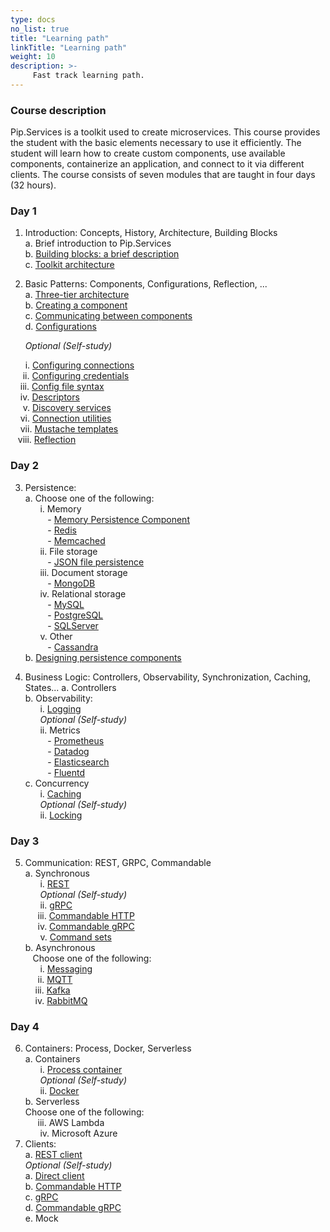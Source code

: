 ```yaml
---
type: docs
no_list: true
title: "Learning path"
linkTitle: "Learning path"
weight: 10
description: >-
     Fast track learning path.
---
```


### Course description

Pip.Services is a toolkit used to create microservices. This course provides the student with the basic elements necessary to use it efficiently. The student will learn how to create custom components, use available components, containerize an application, and connect to it via different clients. The course consists of seven modules that are taught in four days (32 hours).

### Day 1
1.	Introduction: Concepts, History, Architecture, Building Blocks       
a.	Brief introduction to Pip.Services         
b.	[Building blocks: a brief description](https://pip-services.github.io/pip-services-docs/toolkit/building_blocks/)         
c.	[Toolkit architecture](http://docs.pipservices.org/toolkit/getting_started/toolkit_architecture/)

2.	Basic Patterns: Components, Configurations, Reflection, ...    
a.	[Three-tier architecture](http://docs.pipservices.org/toolkit/recipes/three_tier_architecture/)    
b.	[Creating a component](http://docs.pipservices.org/toolkit/recipes/creating_a_component/)     
c.	[Communicating between components](http://docs.pipservices.org/toolkit/recipes/component_communication/)     
d.	[Configurations](http://docs.pipservices.org/toolkit/getting_started/configurations/)     

&nbsp;&nbsp;&nbsp;&nbsp;&nbsp;&nbsp;_Optional (Self-study)_
  
&nbsp;&nbsp;&nbsp;&nbsp;&nbsp;&nbsp;i.	[Configuring connections](http://docs.pipservices.org/toolkit/recipes/configuring_connections/)                
&nbsp;&nbsp;&nbsp;&nbsp;&nbsp;ii.	[Configuring credentials](http://docs.pipservices.org/toolkit/recipes/configuring_credentials/)      
&nbsp;&nbsp;&nbsp;&nbsp;iii.	[Config file syntax](http://docs.pipservices.org/toolkit/recipes/config_file_syntax/)     
&nbsp;&nbsp;&nbsp;&nbsp;iv.	[Descriptors](http://docs.pipservices.org/toolkit/getting_started/descriptors/)     
&nbsp;&nbsp;&nbsp;&nbsp;&nbsp;v.	[Discovery services](http://docs.pipservices.org/toolkit/recipes/discovery_services/)     
&nbsp;&nbsp;&nbsp;&nbsp;vi.	[Connection utilities](http://docs.pipservices.org/toolkit/recipes/connection_utils/)     
&nbsp;&nbsp;&nbsp;&nbsp;vii.	[Mustache templates](http://docs.pipservices.org/toolkit/recipes/mustache_templates/)     
&nbsp;&nbsp;&nbsp;viii. [Reflection](http://docs.pipservices.org/toolkit/recipes/reflection/)     

### Day 2

3.	Persistence:      
a.	Choose one of the following:      
&nbsp;&nbsp;&nbsp;&nbsp;&nbsp;&nbsp;i.	Memory         
&nbsp;&nbsp;&nbsp;&nbsp;&nbsp;&nbsp;&nbsp;&nbsp; - [Memory Persistence Component](http://docs.pipservices.org/toolkit/tutorials/data_microservice/step3/)               
&nbsp;&nbsp;&nbsp;&nbsp;&nbsp;&nbsp;&nbsp;&nbsp; - [Redis](https://pip-services.github.io/pip-services-docs/toolkit/recipes/redis/)       
&nbsp;&nbsp;&nbsp;&nbsp;&nbsp;&nbsp;&nbsp;&nbsp; - [Memcached](https://pip-services.github.io/pip-services-docs/toolkit/recipes/memcached/)       
&nbsp;&nbsp;&nbsp;&nbsp;&nbsp;&nbsp;ii.	File storage      
&nbsp;&nbsp;&nbsp;&nbsp;&nbsp;&nbsp;&nbsp;&nbsp; - [JSON file persistence](http://docs.pipservices.org/toolkit/recipes/json_persistence/)        
&nbsp;&nbsp;&nbsp;&nbsp;&nbsp;&nbsp;iii.	Document storage            
&nbsp;&nbsp;&nbsp;&nbsp;&nbsp;&nbsp;&nbsp;&nbsp; -	[MongoDB](http://docs.pipservices.org/toolkit/recipes/mongodb_persistence_basic/)                
&nbsp;&nbsp;&nbsp;&nbsp;&nbsp;&nbsp;iv.	Relational storage     
&nbsp;&nbsp;&nbsp;&nbsp;&nbsp;&nbsp;&nbsp;&nbsp; -	[MySQL](http://docs.pipservices.org/toolkit/recipes/mysql_persistence/)          
&nbsp;&nbsp;&nbsp;&nbsp;&nbsp;&nbsp;&nbsp;&nbsp; -	[PostgreSQL](http://docs.pipservices.org/toolkit/recipes/postgre_persistence/)         
&nbsp;&nbsp;&nbsp;&nbsp;&nbsp;&nbsp;&nbsp;&nbsp; -	[SQLServer](http://docs.pipservices.org/toolkit/recipes/sqlserver_persistence/)       
&nbsp;&nbsp;&nbsp;&nbsp;&nbsp;&nbsp;v.	Other      
&nbsp;&nbsp;&nbsp;&nbsp;&nbsp;&nbsp;&nbsp;&nbsp; - [Cassandra](http://docs.pipservices.org/toolkit/recipes/cassandra/)                 
b.	[Designing persistence components](http://docs.pipservices.org/toolkit/recipes/designing_persistence/) 

4.	Business Logic: Controllers, Observability, Synchronization, Caching, States...
a.	Controllers         
b.	Observability:              
&nbsp;&nbsp;&nbsp;&nbsp;&nbsp;&nbsp;i.	[Logging](http://docs.pipservices.org/toolkit/recipes/logging/)            
&nbsp;&nbsp;&nbsp;&nbsp;&nbsp;&nbsp;_Optional (Self-study)_          
&nbsp;&nbsp;&nbsp;&nbsp;&nbsp;&nbsp;ii.	Metrics          
&nbsp;&nbsp;&nbsp;&nbsp;&nbsp;&nbsp;&nbsp;&nbsp; -	[Prometheus](http://docs.pipservices.org/toolkit/recipes/prometheus/)           
&nbsp;&nbsp;&nbsp;&nbsp;&nbsp;&nbsp;&nbsp;&nbsp; -	[Datadog](http://docs.pipservices.org/toolkit/recipes/datadog/)          
&nbsp;&nbsp;&nbsp;&nbsp;&nbsp;&nbsp;&nbsp;&nbsp; -	[Elasticsearch](https://pip-services.github.io/pip-services-docs/toolkit/recipes/elasticsearch/)          
&nbsp;&nbsp;&nbsp;&nbsp;&nbsp;&nbsp;&nbsp;&nbsp; -	[Fluentd](https://pip-services.github.io/pip-services-docs/toolkit/recipes/fluentd/)          
c.	Concurrency          
&nbsp;&nbsp;&nbsp;&nbsp;&nbsp;&nbsp;i.	[Caching](http://docs.pipservices.org/toolkit/getting_started/caching/)           
&nbsp;&nbsp;&nbsp;&nbsp;&nbsp;&nbsp;_Optional (Self-study)_          
&nbsp;&nbsp;&nbsp;&nbsp;&nbsp;&nbsp;ii.	[Locking](http://docs.pipservices.org/toolkit/recipes/locks/)         

### Day 3

5.	Communication: REST, GRPC, Commandable       
a.	Synchronous       
&nbsp;&nbsp;&nbsp;&nbsp;&nbsp;&nbsp;i.	[REST](http://docs.pipservices.org/toolkit/recipes/rest_service/)               
&nbsp;&nbsp;&nbsp;&nbsp;&nbsp;&nbsp;_Optional (Self-study)_        
&nbsp;&nbsp;&nbsp;&nbsp;&nbsp;&nbsp;ii.	[gRPC](http://docs.pipservices.org/toolkit/recipes/grpc/)         
&nbsp;&nbsp;&nbsp;&nbsp;&nbsp;iii.  [Commandable HTTP](http://docs.pipservices.org/toolkit/recipes/commandable_http_services/)         
&nbsp;&nbsp;&nbsp;&nbsp;&nbsp;iv.	[Commandable gRPC](https://pip-services.github.io/pip-services-docs/toolkit/recipes/commandable_grpc/)        
&nbsp;&nbsp;&nbsp;&nbsp;&nbsp;&nbsp;v.	[Command sets](http://docs.pipservices.org/toolkit/recipes/command_set/)          
b.	Asynchronous        
&nbsp;&nbsp;&nbsp;Choose one of the following:        
&nbsp;&nbsp;&nbsp;&nbsp;&nbsp;&nbsp;i.  [Messaging](http://docs.pipservices.org/toolkit/recipes/messaging/)         
&nbsp;&nbsp;&nbsp;&nbsp;&nbsp;ii.  [MQTT](http://docs.pipservices.org/toolkit/recipes/mqtt/)            
&nbsp;&nbsp;&nbsp;&nbsp;iii.  [Kafka](http://docs.pipservices.org/toolkit/recipes/kafka/)         
&nbsp;&nbsp;&nbsp;&nbsp;iv.  [RabbitMQ](https://pip-services.github.io/pip-services-docs/toolkit/recipes/rabbitmq/)                

### Day 4
6.	Containers: Process, Docker, Serverless         
a.	Containers       
&nbsp;&nbsp;&nbsp;&nbsp;&nbsp;&nbsp;i.	[Process container](https://pip-services.github.io/pip-services-docs/toolkit/recipes/containers/)                  
&nbsp;&nbsp;&nbsp;&nbsp;&nbsp;&nbsp;_Optional (Self-study)_        
&nbsp;&nbsp;&nbsp;&nbsp;&nbsp;&nbsp;ii.	[Docker](http://docs.pipservices.org/toolkit/tutorials/microservice_dockerization/)          
b.	Serverless        
Choose one of the following:       
&nbsp;&nbsp;&nbsp;&nbsp;&nbsp;iii.  AWS Lambda         
&nbsp;&nbsp;&nbsp;&nbsp;&nbsp;&nbsp;iv.  Microsoft Azure         
7.	Clients:           
a.	[REST client](http://docs.pipservices.org/toolkit/recipes/rest_client/)            
_Optional (Self-study)_        
a.	[Direct client](http://docs.pipservices.org/toolkit/recipes/direct_client/)               
b.	[Commandable HTTP](http://docs.pipservices.org/toolkit/recipes/commandable_http_services/#using-a-commandablehttpclient)           
c.	[gRPC](http://docs.pipservices.org/toolkit/recipes/grpc/#client)              
d.	[Commandable gRPC](https://pip-services.github.io/pip-services-docs/toolkit/recipes/commandable_grpc/#client)      
e.	Mock      
